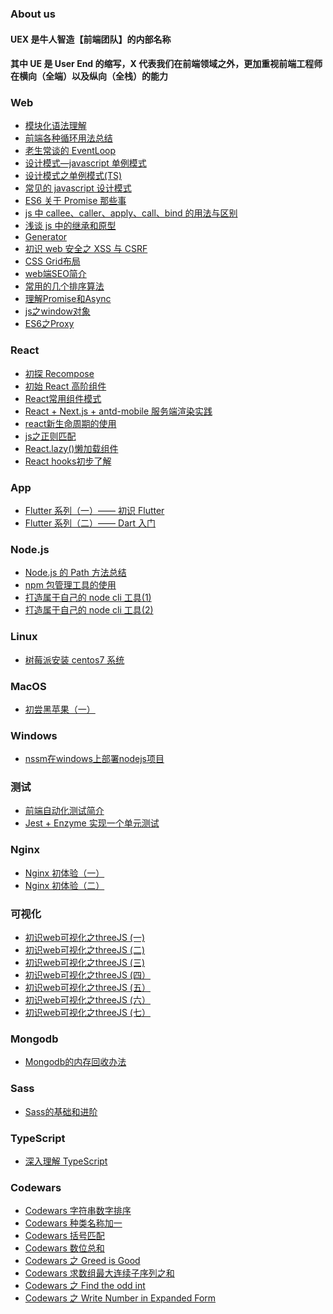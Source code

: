 ### About us

#### UEX 是牛人智造【前端团队】的内部名称

#### 其中 UE 是 User End 的缩写，X 代表我们在前端领域之外，更加重视前端工程师在横向（全端）以及纵向（全栈）的能力

### Web
- <a href="//github.com/NeuronGenius/UEX.Blog/issues/55">模块化语法理解</a>
- <a href="//github.com/NeuronGenius/UEX.Blog/issues/16">前端各种循环用法总结</a>
- <a href="//github.com/NeuronGenius/UEX.Blog/issues/18">老生常谈的 EventLoop</a>
- <a href="//github.com/NeuronGenius/UEX.Blog/issues/19">设计模式—javascript 单例模式</a>
- <a href="//github.com/NeuronGenius/UEX.Blog/issues/46">设计模式之单例模式(TS)</a>
- <a href="//github.com/NeuronGenius/UEX.Blog/issues/20">常见的 javascript 设计模式</a>
- <a href="//github.com/NeuronGenius/UEX.Blog/issues/22">ES6 关于 Promise 那些事</a>
- <a href="//github.com/NeuronGenius/UEX.Blog/issues/27">js 中 callee、caller、apply、call、bind 的用法与区别</a>
- <a href="//github.com/NeuronGenius/UEX.Blog/issues/28">浅谈 js 中的继承和原型</a>
- <a href="//github.com/NeuronGenius/UEX.Blog/issues/31">Generator</a>
- <a href="//github.com/NeuronGenius/UEX.Blog/issues/4">初识 web 安全之 XSS 与 CSRF</a>
- <a href="//github.com/NeuronGenius/UEX.Blog/issues/36">CSS Grid布局</a>
- <a href="//github.com/NeuronGenius/UEX.Blog/issues/38">web端SEO简介</a>
- <a href="//github.com/NeuronGenius/UEX.Blog/issues/39">常用的几个排序算法</a>
- <a href="//github.com/NeuronGenius/UEX.Blog/issues/44">理解Promise和Async</a>
- <a href="//github.com/NeuronGenius/UEX.Blog/issues/49">js之window对象</a>
- <a href="//github.com/NeuronGenius/UEX.Blog/issues/51">ES6之Proxy</a>
### React
- <a href="//github.com/NeuronGenius/UEX.Blog/issues/5">初探 Recompose</a>
- <a href="//github.com/NeuronGenius/UEX.Blog/issues/7">初始 React 高阶组件</a>
- <a href="//github.com/NeuronGenius/UEX.Blog/issues/37">React常用组件模式</a>
- <a href="//github.com/NeuronGenius/UEX.Blog/issues/45">React + Next.js + antd-mobile 服务端渲染实践</a>
- <a href="//github.com/NeuronGenius/UEX.Blog/issues/48">react新生命周期的使用</a>
- <a href="//github.com/NeuronGenius/UEX.Blog/issues/56">js之正则匹配</a>
- <a href="//github.com/NeuronGenius/UEX.Blog/issues/58">React.lazy()懒加载组件</a>
- <a href="//github.com/NeuronGenius/UEX.Blog/issues/60">React hooks初步了解</a>

### App

- <a href="//github.com/NeuronGenius/UEX.Blog/issues/34">Flutter 系列（一）—— 初识 Flutter</a>
- <a href="//github.com/NeuronGenius/UEX.Blog/issues/42">Flutter 系列（二）—— Dart 入门</a>

### Node.js

- <a href="//github.com/NeuronGenius/UEX.Blog/issues/1">Node.js 的 Path 方法总结</a>
- <a href="//github.com/NeuronGenius/UEX.Blog/issues/12">npm 包管理工具的使用</a>
- <a href="//github.com/NeuronGenius/UEX.Blog/issues/26">打造属于自己的 node cli 工具(1) </a>
- <a href="https://github.com/NeuronGenius/UEX.Blog/issues/30">打造属于自己的 node cli 工具(2)</a>

### Linux

- <a href="//github.com/NeuronGenius/UEX.Blog/issues/3">树莓派安装 centos7 系统</a>

### MacOS

- <a href="//github.com/NeuronGenius/UEX.Blog/issues/32">初尝黑苹果（一）</a>

### Windows
- <a href="//github.com/NeuronGenius/UEX.Blog/issues/53">nssm在windows上部署nodejs项目</a>

### 测试

- <a href="//github.com/NeuronGenius/UEX.Blog/issues/13">前端自动化测试简介</a>
- <a href="//github.com/NeuronGenius/UEX.Blog/issues/29">Jest + Enzyme 实现一个单元测试</a>

### Nginx

- <a href="//github.com/NeuronGenius/UEX.Blog/issues/33">Nginx 初体验（一）</a>
- <a href="//github.com/NeuronGenius/UEX.Blog/issues/40">Nginx 初体验（二）</a>


### 可视化
- <a href="//github.com/NeuronGenius/UEX.Blog/issues/35">初识web可视化之threeJS (一)</a>
- <a href="//github.com/NeuronGenius/UEX.Blog/issues/41">初识web可视化之threeJS (二)</a>
- <a href="//github.com/NeuronGenius/UEX.Blog/issues/50">初识web可视化之threeJS (三)</a>
- <a href="//github.com/NeuronGenius/UEX.Blog/issues/54">初识web可视化之threeJS (四）</a>
- <a href="//github.com/NeuronGenius/UEX.Blog/issues/59">初识web可视化之threeJS (五）</a>
- <a href="//github.com/NeuronGenius/UEX.Blog/issues/61">初识web可视化之threeJS (六）</a>
- <a href="//github.com/NeuronGenius/UEX.Blog/issues/63">初识web可视化之threeJS (七）</a>


### Mongodb
- <a href="//github.com/NeuronGenius/UEX.Blog/issues/47">Mongodb的内存回收办法</a>

### Sass
- <a href="//github.com/NeuronGenius/UEX.Blog/issues/57">Sass的基础和进阶</a>

### TypeScript
- <a href="//github.com/NeuronGenius/UEX.Blog/issues/62">深入理解 TypeScript</a>

### Codewars
- <a href="//github.com/NeuronGenius/client/issues/6">Codewars 字符串数字排序</a>
- <a href="//github.com/NeuronGenius/client/issues/10">Codewars 种类名称加一 </a>
- <a href="//github.com/NeuronGenius/client/issues/8">Codewars 括号匹配 </a>
- <a href="//github.com/NeuronGenius/UEX.Blog/issues/17">Codewars 数位总和 </a>
- <a href="//github.com/NeuronGenius/UEX.Blog/issues/21">Codewars 之 Greed is Good</a>
- <a href="//github.com/NeuronGenius/UEX.Blog/issues/23">Codewars 求数组最大连续子序列之和</a>
- <a href="//github.com/NeuronGenius/UEX.Blog/issues/24">Codewars 之 Find the odd int</a>
- <a href="//github.com/NeuronGenius/UEX.Blog/issues/25">Codewars 之 Write Number in Expanded Form</a>
